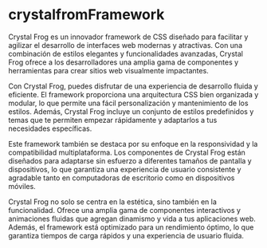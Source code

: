 # crystalfromFramework
Crystal Frog es un innovador framework de CSS diseñado para facilitar y agilizar el desarrollo de interfaces web modernas y atractivas. Con una combinación de estilos elegantes y funcionalidades avanzadas, Crystal Frog ofrece a los desarrolladores una amplia gama de componentes y herramientas para crear sitios web visualmente impactantes.

Con Crystal Frog, puedes disfrutar de una experiencia de desarrollo fluida y eficiente. El framework proporciona una arquitectura CSS bien organizada y modular, lo que permite una fácil personalización y mantenimiento de los estilos. Además, Crystal Frog incluye un conjunto de estilos predefinidos y temas que te permiten empezar rápidamente y adaptarlos a tus necesidades específicas.

Este framework también se destaca por su enfoque en la responsividad y la compatibilidad multiplataforma. Los componentes de Crystal Frog están diseñados para adaptarse sin esfuerzo a diferentes tamaños de pantalla y dispositivos, lo que garantiza una experiencia de usuario consistente y agradable tanto en computadoras de escritorio como en dispositivos móviles.

Crystal Frog no solo se centra en la estética, sino también en la funcionalidad. Ofrece una amplia gama de componentes interactivos y animaciones fluidas que agregan dinamismo y vida a tus aplicaciones web. Además, el framework está optimizado para un rendimiento óptimo, lo que garantiza tiempos de carga rápidos y una experiencia de usuario fluida.
